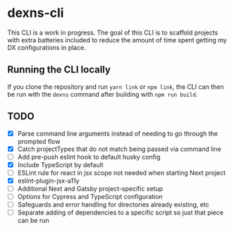 # dexns-cli

This CLI is a work in progress. The goal of this CLI is to scaffold projects with extra batteries included to reduce the amount of time spent getting my DX configurations in place.

## Running the CLI locally

If you clone the repository and run `yarn link` or `npm link`, the CLI can then be run with the `dexns` command after building with `npm run build`.

## TODO

- [x] Parse command line arguments instead of needing to go through the prompted flow
- [x] Catch projectTypes that do not match being passed via command line
- [ ] Add pre-push eslint hook to default husky config
- [x] Include TypeScript by default
- [ ] ESLint rule for react in jsx scope not needed when starting Next project
- [x] eslint-plugin-jsx-a11y
- [ ] Additional Next and Gatsby project-specific setup
- [ ] Options for Cypress and TypeScript configuration
- [ ] Safeguards and error handling for directories already existing, etc
- [ ] Separate adding of dependencies to a specific script so just that piece can be run
